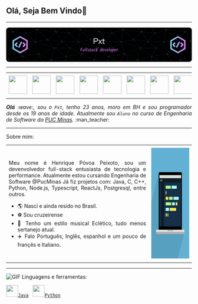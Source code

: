 ## Olá, Seja Bem Vindo👋

</div>

-----

<div>
<img align="center" alt="Header" src="https://github.com/HPxt/HPxt/blob/main/img/Header.png?raw=true"/>
</div>

-----

<div align="center">
<table>
<tr>
 <td align="center" colspan="11"></td>
</tr> 
<tr>
<td><a href="https://github.com/HPxt" target="_blank"><img src="https://joaopauloaramuni.github.io/image/github5.png?raw=true" width="50px" height="50px"/></a>
</td>
<td><a href="https://replit.com/@HenriquePeixot1"><img src="https://joaopauloaramuni.github.io/image/replit3.svg?raw=true" width="50px" height="50px"/></a>
</td>
<td><a href="mailto:hppeixoto14@gmail.com" target="_blank"><img src="https://joaopauloaramuni.github.io/image/gmail3.png?raw=true" width="50px" height="50px"/></a>
</td>
<td><a href="https://wa.me/5533984391959" target="_blank"><img src="https://joaopauloaramuni.github.io/image/wpp2.png?raw=true" width="50px" height="50px"/></a>
</td>
<td><a href="https://www.instagram.com/henriquepeixoto__/" target="_blank"><img src="https://joaopauloaramuni.github.io/image/insta2.png?raw=true" width="50px" height="50px"/></a>
</td>
<td><a href="https://www.linkedin.com/in/henrique-peixoto-/" target="_blank"><img src="https://joaopauloaramuni.github.io/image/linkedin2.png?raw=true" width="50px" height="50px"/></a>
</td>
<td><a href=" target="_blank"><img src="https://joaopauloaramuni.github.io/image/lattes2.png?raw=true" width="50px" height="50px"/></a>
</td>
<!--<td><a href="https://slack.com/app_redirect?channel=UVD9N6VCL"><img src="https://joaopauloaramuni.github.io/image/slack.png?raw=true" width="50px" height="50px"/></a>
</td>-->
<td><a href="https://discordapp.com/users/peixott" target="_blank"><img src="https://joaopauloaramuni.github.io/image/discord2.png?raw=true" width="50px" height="50px"/></a>
</td>
<!--td><a href="https://www.skoob.com.br/perfil/Aramuni" target="_blank"><img src="https://joaopauloaramuni.github.io/image/skoob2.png?raw=true" width="50px" height="50px"/></a>
</td-->
<!--td><a href="https://scholar.google.com.br/citations?user=OARYxSYAAAAJ&hl=pt-BR&oi=ao" target="_blank"><img src="https://joaopauloaramuni.github.io/image/scholar2.png?raw=true" width="50px" height="50px"/></a>
</td>
<td><a href="https://calendly.com/aramuni/" target="_blank"><img src="https://joaopauloaramuni.github.io/image/calendar2.png?raw=true" width="50px" height="50px"/></a>
</td-->
</tr>
<tr>
 <td align="center" colspan="11"></td>
</tr> 
</table>

</div>
<div align="justify">
<i><b>Olá</b> :wave:, sou o <code>Pxt</code>, tenho 23 anos, moro em BH e sou programador desde os 19 anos de idade. Atualmente sou <code>Aluno</code> no curso de Engenharia de Software da <a href="https://www.pucminas.br/" target="_blank">PUC Minas</a>.</i> :man_teacher:<br />
</div>


-----

Sobre mim:
<table>
<tr>
 <td align="center" colspan="2"></td>
</tr> 
<tr>
<td>
<div align="justify">
<p> 
Meu nome é Henrique Póvoa Peixoto, sou um devenvolvedor full-stack entusiasta de tecnologia e performance. Atualmente estou cursando Engenharia de Software @PucMinas
Já fiz projetos com: Java, C, C++, Python, Node.js, Typescript, ReactJs, Postgresql, entre outros.

- :earth_americas: Nasci e ainda resido no Brasil.
- :soccer: Sou cruzeirense
- :musical_note: Tenho um estilo musical Eclético, tudo menos sertanejo atual.
- :airplane: Falo Português, Inglês, espanhol e um pouco de françês e Italiano.
</p>
</div>
</td>
<td>
<div>
<img alt="GIF" src="https://github.com/HPxt/HPxt/blob/main/img/developer.gif?raw=true" width="650x" height="300px"/>
</div>
</td>
</tr>
<tr>
 <td align="center" colspan="2"></td>
</tr> 
</table>

</div>

-----

<img height="20" alt="GIF" src="https://joaopauloaramuni.github.io/image/skills.gif?raw=true"/>&nbsp;Linguagens e ferramentas:

<code><a href="https://www.java.com/pt-BR/" target="_blank"><img width="32" height="32" src="https://joaopauloaramuni.github.io/image/java.png?raw=true"/>Java</a></code>
&nbsp; 
<code><a href="https://www.python.org/" target="_blank"><img width="32" height="32" src="https://joaopauloaramuni.github.io/image/python.png?raw=true"/>Python</a></code>
&nbsp; 

